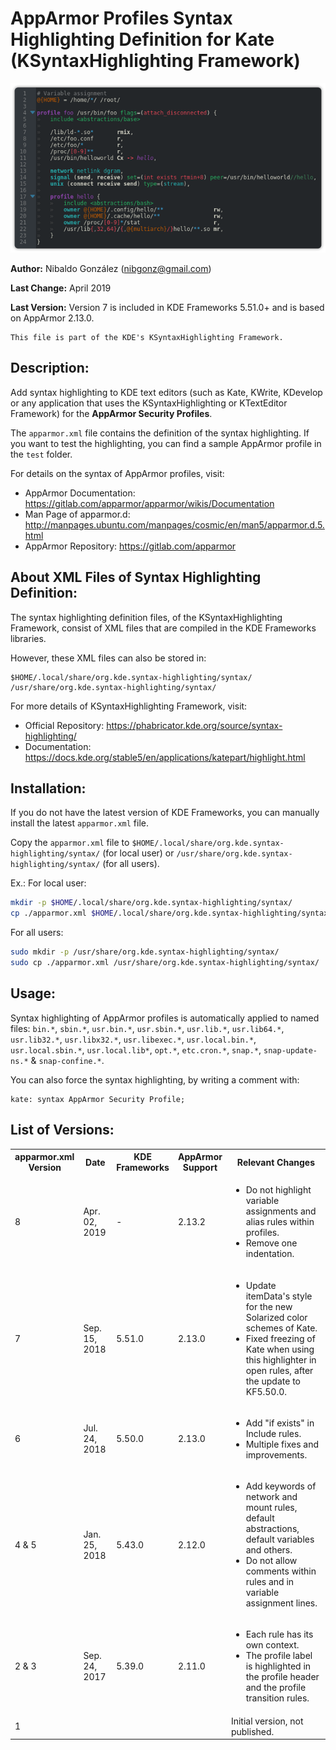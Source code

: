 # AppArmor Profiles Syntax Highlighting Definition for Kate (KSyntaxHighlighting Framework)

![Example of AppArmor profile syntax highlighting](https://raw.githubusercontent.com/nibags/apparmor-ksyntaxhighlighting/master/test/images/apparmor-preview.png)

**Author:** Nibaldo González (<nibgonz@gmail.com>)

**Last Change:** April 2019

**Last Version:** Version 7 is included in KDE Frameworks 5.51.0+ and is based on AppArmor 2.13.0.

    This file is part of the KDE's KSyntaxHighlighting Framework.


## Description:

Add syntax highlighting to KDE text editors (such as Kate, KWrite, KDevelop 
or any application that uses the KSyntaxHighlighting or KTextEditor Framework) 
for the **AppArmor Security Profiles**.

The `apparmor.xml` file contains the definition of the syntax highlighting. 
If you want to test the highlighting, you can find a sample AppArmor profile 
in the `test` folder.

For details on the syntax of AppArmor profiles, visit:
* AppArmor Documentation: https://gitlab.com/apparmor/apparmor/wikis/Documentation
* Man Page of apparmor.d: http://manpages.ubuntu.com/manpages/cosmic/en/man5/apparmor.d.5.html
* AppArmor Repository: https://gitlab.com/apparmor

## About XML Files of Syntax Highlighting Definition:

The syntax highlighting definition files, of the KSyntaxHighlighting Framework, 
consist of XML files that are compiled in the KDE Frameworks libraries.

However, these XML files can also be stored in:

    $HOME/.local/share/org.kde.syntax-highlighting/syntax/
    /usr/share/org.kde.syntax-highlighting/syntax/

For more details of KSyntaxHighlighting Framework, visit:
* Official Repository: https://phabricator.kde.org/source/syntax-highlighting/
* Documentation: https://docs.kde.org/stable5/en/applications/katepart/highlight.html

## Installation:

If you do not have the latest version of KDE Frameworks, you can manually install 
the latest `apparmor.xml` file.

Copy the `apparmor.xml` file to `$HOME/.local/share/org.kde.syntax-highlighting/syntax/` 
(for local user) or `/usr/share/org.kde.syntax-highlighting/syntax/` (for all users).

Ex.: 
For local user:
```bash
mkdir -p $HOME/.local/share/org.kde.syntax-highlighting/syntax/
cp ./apparmor.xml $HOME/.local/share/org.kde.syntax-highlighting/syntax/
```
For all users:
```bash
sudo mkdir -p /usr/share/org.kde.syntax-highlighting/syntax/
sudo cp ./apparmor.xml /usr/share/org.kde.syntax-highlighting/syntax/
```

## Usage:

Syntax highlighting of AppArmor profiles is automatically applied to named files: 
`bin.*`, `sbin.*`, `usr.bin.*`, `usr.sbin.*`, `usr.lib.*`, `usr.lib64.*`, `usr.lib32.*`, 
`usr.libx32.*`, `usr.libexec.*`, `usr.local.bin.*`, `usr.local.sbin.*`, `usr.local.lib*`, 
`opt.*`, `etc.cron.*`, `snap.*`, `snap-update-ns.*` & `snap-confine.*`.

You can also force the syntax highlighting, by writing a comment with:

    kate: syntax AppArmor Security Profile;


## List of Versions:

<table>
    <tr>
        <th>apparmor.xml<br>Version</th>
        <th>Date</th>
        <th>KDE<br>Frameworks</th>
        <th>AppArmor<br>Support</th>
        <th>Relevant Changes</th>
    </tr>
    <tr>
        <td>8</td>
        <td>Apr. 02, 2019</td>
        <td>-</td>
        <td>2.13.2</td>
        <td><ul>
            <li>Do not highlight variable assignments and alias rules within profiles.</li>
            <li>Remove one indentation.</li>
        </ul></td>
    </tr>
    <tr>
        <td>7</td>
        <td>Sep. 15, 2018</td>
        <td>5.51.0</td>
        <td>2.13.0</td>
        <td><ul>
            <li>Update itemData's style for the new Solarized color schemes of Kate.</li>
            <li>Fixed freezing of Kate when using this highlighter in open rules, after the update to KF5.50.0.</li>
        </ul></td>
    </tr>
    <tr>
         <td>6</td>
         <td>Jul. 24, 2018</td>
         <td>5.50.0</td>
         <td>2.13.0</td>
         <td><ul>
            <li>Add "if exists" in Include rules.</li>
            <li>Multiple fixes and improvements.</li>
        </ul></td>
    </tr>
    <tr>
        <td>4 & 5</td>
        <td>Jan. 25, 2018</td>
        <td>5.43.0</td>
        <td>2.12.0</td>
        <td><ul>
            <li>Add keywords of network and mount rules, default abstractions, default variables and others.</li>
            <li>Do not allow comments within rules and in variable assignment lines.</li>
        </ul></td>
    </tr>
    <tr>
        <td>2 & 3</td>
        <td>Sep. 24, 2017</td>
        <td>5.39.0</td>
        <td>2.11.0</td>
        <td><ul>
            <li>Each rule has its own context.</li>
            <li>The profile label is highlighted in the profile header and the profile transition rules.</li>
        </ul></td>
    </tr>
    <tr>
        <td>1</td>
        <td></td>
        <td></td>
        <td></td>
        <td>Initial version, not published.</td>
    </tr>
</table>

<!-- kate: syntax Markdown; -->
